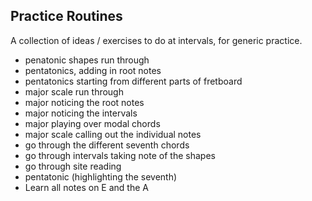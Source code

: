 ## Practice Routines

A collection of ideas / exercises to do at intervals, for generic practice.

* penatonic shapes run through
* pentatonics, adding in root notes
* pentatonics starting from different parts of fretboard
* major scale run through
* major noticing the root notes
* major noticing the intervals
* major playing over modal chords
* major scale calling out the individual notes
* go through the different seventh chords
* go through intervals taking note of the shapes
* go through site reading
* pentatonic (highlighting the seventh)
* Learn all notes on E and the A
